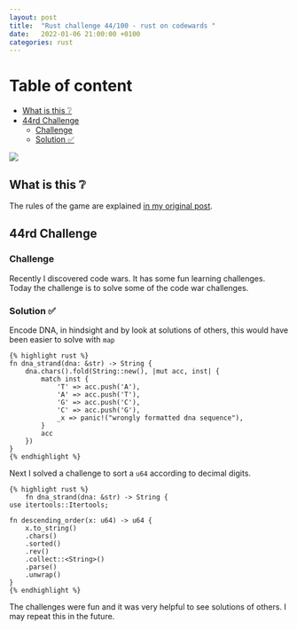 ```yaml
---
layout: post
title:  "Rust challenge 44/100 - rust on codewards "
date:   2022-01-06 21:00:00 +0100
categories: rust
---
```



#  Table of content
<!-- MarkdownTOC autolink="true" -->

- [What is this :grey_question:](#what-is-this-grey_question)
- [44rd Challenge](#44rd-challenge)
	- [Challenge](#challenge)
	- [Solution :white_check_mark:](#solution-white_check_mark)

<!-- /MarkdownTOC -->
![](https://www.codewars.com/users/maebli/badges/large)
## What is this :grey_question: 

The rules of the game are explained [in my original post](https://maebli.github.io/rust/2021/10/18/100rust.html). 

## 44rd Challenge
### Challenge

Recently I discovered code wars. It has some fun learning challenges. Today the challenge is to solve some of the code war challenges.

### Solution :white_check_mark:

Encode DNA, in hindsight and by look at solutions of others, this would have been easier to solve with `map`

	{% highlight rust %}
	fn dna_strand(dna: &str) -> String {
	    dna.chars().fold(String::new(), |mut acc, inst| {
	        match inst {
	            'T' => acc.push('A'),
	            'A' => acc.push('T'),
	            'G' => acc.push('C'),
	            'C' => acc.push('G'),
	            _x => panic!("wrongly formatted dna sequence"),
	        }
	        acc
	    })
	}
	{% endhighlight %}

Next I solved a challenge to sort a `u64` according to decimal digits.

	{% highlight rust %}
		fn dna_strand(dna: &str) -> String {
	use itertools::Itertools;

	fn descending_order(x: u64) -> u64 {
	    x.to_string()
	    .chars()
	    .sorted()
	    .rev()
	    .collect::<String>()
	    .parse()
	    .unwrap()
	}
	{% endhighlight %}


The challenges were fun and it was very helpful to see solutions of others. I may repeat this in the future. 